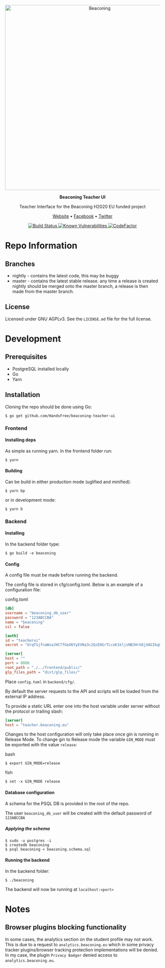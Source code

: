 <p align="center">
  <img width="600" src="http://beaconing.eu/wp-content/themes/beaconing/images/logo/original_version_(black).png" alt="Beaconing">
</p>
<p align="center">
  <strong>Beaconing Teacher UI</strong>
</p>
<p align="center">
  Teacher Interface for the Beaconing H2020 EU funded project
</p>
<p align="center">
  <a href="http://beaconing.eu/">Website</a> • <a href="https://www.facebook.com/beaconing/">Facebook</a> • <a href="https://twitter.com/BeaconingEU">Twitter</a>
<p align="center">
  <a href="https://semaphoreci.com/juddus/beaconing-teacher-ui">
    <img src="https://semaphoreci.com/api/v1/juddus/beaconing-teacher-ui/branches/nightly/badge.svg" alt="Build Status">
  </a>
  <a href="https://snyk.io/test/github/HandsFree/beaconing-teacher-ui?targetFile=frontend%2Fpackage.json">
    <img src="https://snyk.io/test/github/HandsFree/beaconing-teacher-ui/badge.svg?targetFile=frontend%2Fpackage.json" alt="Known Vulnerabilities" data-canonical-src="https://snyk.io/test/github/HandsFree/beaconing-teacher-ui?targetFile=frontend%2Fpackage.json" style="max-width:100%;">
  </a>
  <a href="https://www.codefactor.io/repository/github/handsfree/beaconing-teacher-ui">
    <img src="https://www.codefactor.io/repository/github/handsfree/beaconing-teacher-ui/badge" alt="CodeFactor">
  </a>
</p>

# Repo Information

## Branches
* nightly - contains the latest code, this may be buggy
* master - contains the latest stable release. any time a release is created nightly
should be merged onto the master branch, a release is then made from the master branch.

## License
Licensed under GNU AGPLv3. See the `LICENSE.md` file for the full license.

# Development
## Prerequisites
- PostgreSQL installed locally
- Go
- Yarn

## Installation
Cloning the repo should be done using Go:
```
$ go get github.com/HandsFree/beaconing-teacher-ui
```

### Frontend
#### Installing deps
As simple as running yarn.
In the frontend folder run:
```
$ yarn
```
#### Building
Can be build in either production mode (uglified and minified):

```
$ yarn bp
```

or in development mode:

```
$ yarn b
```

### Backend
#### Installing
In the backend folder type:
```
$ go build -o beaconing
```

#### Config
A config file must be made before running the backend.

The config file is stored in cfg/config.toml. Below is an example of a configuration file:

config.toml
```toml
[db]
username = "beaconing_db_user"
password = "123ABCCBA"
name = "beaconing"
ssl = false

[auth]
id = "teacherui"
secret = "UrqTSjfnaWsaJHCTfGeU6YyEVNa3c2QzE8GrTLcoK1kljsNB3HrG6jXAGI6q8wKR"

[server]
host = ""
port = 8080
root_path = "./../frontend/public/"
glp_files_path = "dist/glp_files/"
```

Place `config.toml` in `backend/cfg/`.

By default the server requests to the API and scripts will be loaded from the external IP address. 

To provide a static URL enter one into the host variable under server without the protocol or trailing slash:

```toml
[server]
host = "teacher.beaconing.eu"
```

Changes to the host configuration will only take place once gin is running in Release Mode.
To change gin to Release mode the variable `GIN_MODE` must be exported with the value `release`:

bash
```
$ export GIN_MODE=release
```

fish
```
$ set -x GIN_MODE release
```

#### Database configuration
A schema for the PSQL DB is provided in the root of the repo.

The user `beaconing_db_user` will be created with the default password of `123ABCCBA`

##### Applying the schema
```
$ sudo -u postgres -i
$ createdb beaconing
$ psql beaconing < beaconing.schema.sql
```

#### Running the backend
In the backend folder:
```
$ ./beaconing
```

The backend will now be running at `localhost:<port>`

# Notes
## Browser plugins blocking functionality
In some cases, the analytics section on the student profile may not work. This is due to a request to `analytics.beaconing.eu` which in some privacy tracker plugins/browser tracking protection implementations will be denied. In my case, the plugin `Privacy Badger` denied access to `analytics.beaconing.eu`.
